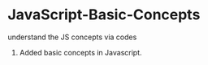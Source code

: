 # JavaScript-Basic-Concepts
understand the JS concepts via codes

1. Added basic concepts in Javascript. 
